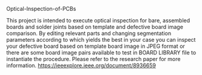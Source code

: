 Optical-Inspection-of-PCBs

This project is intended to execute optical inspection for bare, assembled boards and solder joints based on template and defective board image comparison.
By editing relevant parts and changing segmentation parameters according to which yields the best in your case you can inspect your defective board based on template board image in JPEG format or there are some board image pairs available to test in BOARD LIBRARY  file to instantiate the procedure.
Please refer to the research paper for more information.
https://ieeexplore.ieee.org/document/8936659

